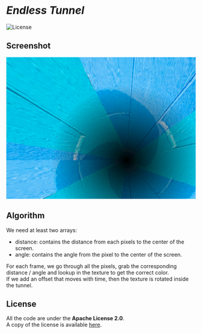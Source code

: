 # *Endless Tunnel*

![License](https://img.shields.io/badge/license-Apache--2.0-blue.svg?style=flat-square)

## **Screenshot**

![screenshot](screenshot.png)


## **Algorithm**

We need at least two arrays:

- distance: contains the distance from each pixels to the center of the screen.
- angle: contains the angle from the pixel to the center of the screen.

For each frame, we go through all the pixels, grab the corresponding distance / angle and 
lookup in the texture to get the correct color.  
If we add an offset that moves with time, then the texture is rotated inside the tunnel.


## **License**

All the code are under the **Apache License 2.0**.  
A copy of the license is available [here](https://choosealicense.com/licenses/apache-2.0/).
